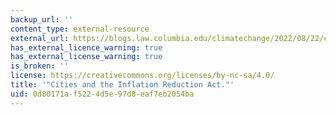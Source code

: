 ```yaml
---
backup_url: ''
content_type: external-resource
external_url: https://blogs.law.columbia.edu/climatechange/2022/08/22/cities-the-inflation-reduction-act/
has_external_licence_warning: true
has_external_license_warning: true
is_broken: ''
license: https://creativecommons.org/licenses/by-nc-sa/4.0/
title: '"Cities and the Inflation Reduction Act."'
uid: 0d80171a-f522-4d5e-97d8-eaf7eb2054ba
---
```

